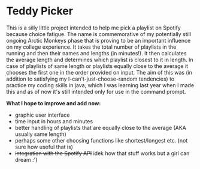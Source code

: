 # Teddy Picker
This is a silly little project intended to help me pick a playlist on Spotify because choice fatigue. The name is commemorative of my potentially still ongoing Arctic Monkeys phase that is proving to be an important influence on my college experience. It takes the total number of playlists in the running and then their names and lengths (in minutes!). It then calculates the average length and determines which playlist is closest to it in length. In case of playlists of same length or playlists equally close to the average it chooses the first one in the order provided on input. The aim of this was (in addition to satisfying my I-can't-just-choose-random tendencies) to practice my coding skills in java, which I was learning last year when I made this and as of now it's still intended only for use in the command prompt.

**What I hope to improve and add now:**
- graphic user interface
- time input in hours and minutes
- better handling of playlists that are equally close to the average (AKA usually same length)
- perhaps some other choosing functions like shortest/longest etc. (not sure how useful that is)
- ~~integration with the Spotify API~~ idek how that stuff works but a girl can dream :')
